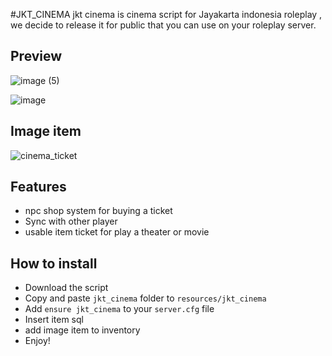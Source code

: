 #JKT_CINEMA
jkt cinema is cinema script for Jayakarta indonesia roleplay , we decide to release it for public that you can use on your roleplay server.

## Preview
![image (5)](https://github.com/user-attachments/assets/3513ebf6-9dc5-4938-acb7-d147213744e6)

![image](https://github.com/user-attachments/assets/209d6859-dfae-4446-8495-4ad900c84251)

## Image item

![cinema_ticket](https://github.com/user-attachments/assets/c007ea7a-b82e-411f-a7a7-34453c58d3e8)


## Features
- npc shop system for buying a ticket
- Sync with other player
- usable item ticket for play a theater or movie

## How to install
* Download the script
* Copy and paste ```jkt_cinema``` folder to ```resources/jkt_cinema```
* Add ```ensure jkt_cinema``` to your ```server.cfg``` file
* Insert item sql
* add image item to inventory
* Enjoy!



